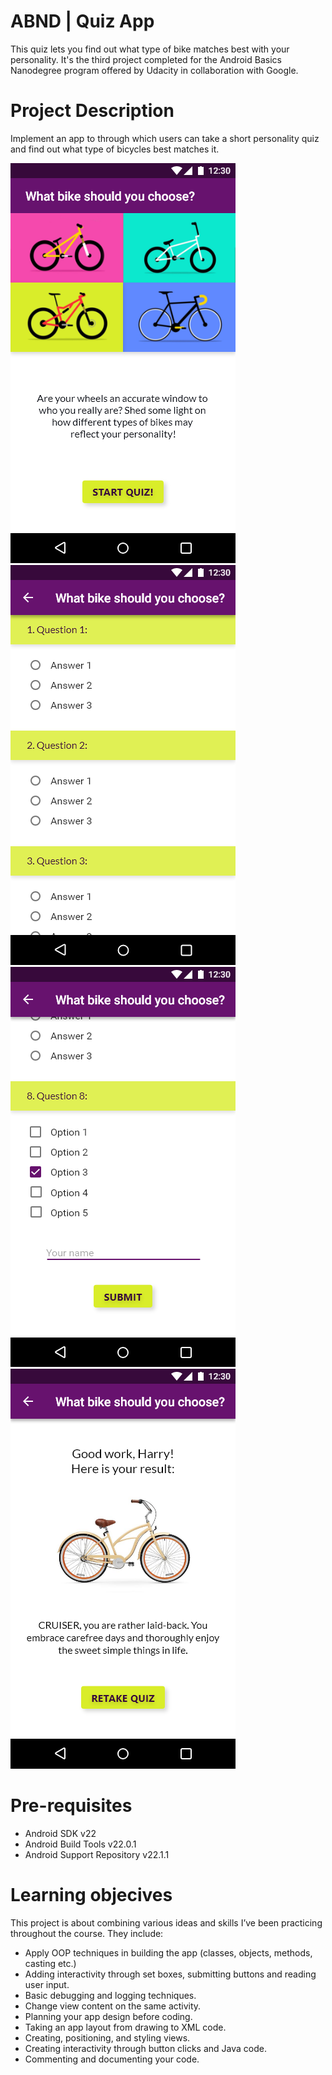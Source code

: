 # ABND | Quiz App
This quiz lets you find out what type of bike matches best with your personality. It's the third project completed for the Android Basics Nanodegree program offered by Udacity in collaboration with Google.

# Project Description
Implement an app to through which users can take a short personality quiz and find out what type of bicycles best matches it.

![](MainScreen.png)![](QuestionScreen1.png)![](QuestionScreen2.png)![](ResultScreen.png)

# Pre-requisites
-	Android SDK v22
-	Android Build Tools v22.0.1
-	Android Support Repository v22.1.1

# Learning objecives
This project is about combining various ideas and skills I’ve been practicing throughout the course. They include:

- Apply OOP techniques in building the app (classes, objects, methods, casting etc.)
- Adding interactivity through set boxes, submitting buttons and reading user input.
- Basic debugging and logging techniques.
- Change view content on the same activity.
- Planning your app design before coding.
- Taking an app layout from drawing to XML code.
- Creating, positioning, and styling views.
- Creating interactivity through button clicks and Java code.
- Commenting and documenting your code.
